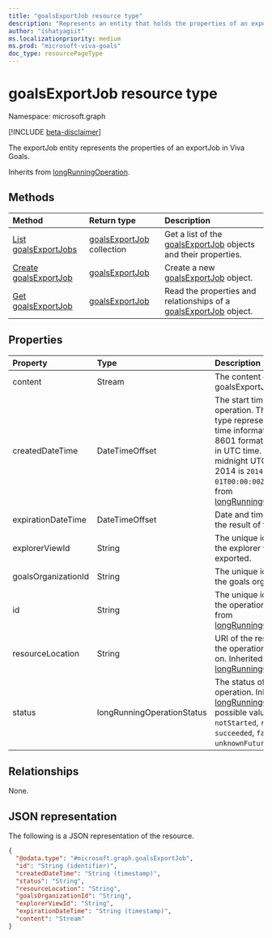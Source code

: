 ```yaml
---
title: "goalsExportJob resource type"
description: "Represents an entity that holds the properties of an exportJob for Viva Goals."
author: "ishatyagiit"
ms.localizationpriority: medium
ms.prod: "microsoft-viva-goals"
doc_type: resourcePageType
---
```


# goalsExportJob resource type

Namespace: microsoft.graph

[!INCLUDE [beta-disclaimer](../../includes/beta-disclaimer.md)]

The exportJob entity represents the properties of an exportJob in Viva Goals.


Inherits from [longRunningOperation](../resources/longrunningoperation.md).

## Methods
|Method|Return type|Description|
|:---|:---|:---|
|[List goalsExportJobs](../api/goals-list-exportjobs.md)|[goalsExportJob](../resources/goalsexportjob.md) collection|Get a list of the [goalsExportJob](../resources/goalsexportjob.md) objects and their properties.|
|[Create goalsExportJob](../api/goals-post-exportjobs.md)|[goalsExportJob](../resources/goalsexportjob.md)|Create a new [goalsExportJob](../resources/goalsexportjob.md) object.|
|[Get goalsExportJob](../api/goalsexportjob-get.md)|[goalsExportJob](../resources/goalsexportjob.md)|Read the properties and relationships of a [goalsExportJob](../resources/goalsexportjob.md) object.|

## Properties
|Property|Type|Description|
|:---|:---|:---|
|content|Stream|The content of the goalsExportJob.|
|createdDateTime|DateTimeOffset|The start time of the operation. The Timestamp type represents date and time information using ISO 8601 format and is always in UTC time. For example, midnight UTC on Jan 1, 2014 is `2014-01-01T00:00:00Z`. Inherited from [longRunningOperation](../resources/longrunningoperation.md).|
|expirationDateTime|DateTimeOffset|Date and time of expiry of the result of the operation.|
|explorerViewId|String|The unique identifier of the explorer view to be exported.|
|goalsOrganizationId|String|The unique identifier of the goals organization.|
|id|String|The unique identifier for the operation. Inherited from [longRunningOperation](../resources/longrunningoperation.md).|
|resourceLocation|String|URI of the resource that the operation is performed on. Inherited from [longRunningOperation](../resources/longrunningoperation.md).|
|status|longRunningOperationStatus|The status of the operation. Inherited from [longRunningOperation](../resources/longrunningoperation.md).The possible values are: `notStarted`, `running`, `succeeded`, `failed`, `unknownFutureValue`.|

## Relationships
None.

## JSON representation
The following is a JSON representation of the resource.
<!-- {
  "blockType": "resource",
  "keyProperty": "id",
  "@odata.type": "microsoft.graph.goalsExportJob",
  "baseType": "microsoft.vivaGoals.longRunningOperation",
  "openType": false
}
-->
``` json
{
  "@odata.type": "#microsoft.graph.goalsExportJob",
  "id": "String (identifier)",
  "createdDateTime": "String (timestamp)",
  "status": "String",
  "resourceLocation": "String",
  "goalsOrganizationId": "String",
  "explorerViewId": "String",
  "expirationDateTime": "String (timestamp)",
  "content": "Stream"
}
```

